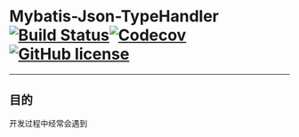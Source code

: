 # Mybatis-Json-TypeHandler[![Build Status](https://travis-ci.org/wangkezun/mybatis-json-typehandler.svg?branch=master)](https://travis-ci.org/wangkezun/mybatis-json-typehandler)[![Codecov](https://img.shields.io/codecov/c/github/codecov/example-python.svg)](https://github.com/wangkezun/mybatis-json-typehandler)[![GitHub license](https://img.shields.io/github/license/wangkezun/mybatis-json-typehandler.svg)](https://github.com/wangkezun/mybatis-json-typehandler/blob/master/LICENSE)
---

## 目的
开发过程中经常会遇到